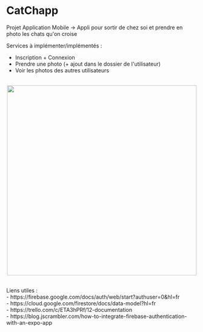 # CatChapp
Projet Application Mobile
-> Appli pour sortir de chez soi et prendre en photo les chats qu'on croise

Services à implémenter/implémentés :
- Inscription + Connexion
- Prendre une photo (+ ajout dans le dossier de l'utilisateur)
- Voir les photos des autres utilisateurs<br><br>


<p align="center">
<img height="500" src="https://user-images.githubusercontent.com/77757761/161399246-742db995-7011-4a85-99c6-d63bdb202c58.png">
</p>

<br>
Liens utiles : <br>
- https://firebase.google.com/docs/auth/web/start?authuser=0&hl=fr <br>
- https://cloud.google.com/firestore/docs/data-model?hl=fr <br>
- https://trello.com/c/ETA3hPRf/12-documentation <br>
- https://blog.jscrambler.com/how-to-integrate-firebase-authentication-with-an-expo-app
